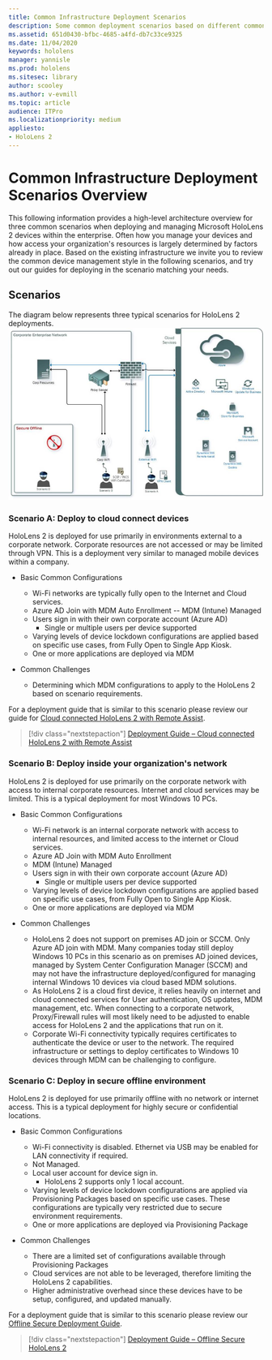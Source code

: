 ```yaml
---
title: Common Infrastructure Deployment Scenarios
description: Some common deployment scenarios based on different common infrastructures
ms.assetid: 651d0430-bfbc-4685-a4fd-db7c33ce9325
ms.date: 11/04/2020
keywords: hololens
manager: yannisle
ms.prod: hololens
ms.sitesec: library
author: scooley
ms.author: v-evmill
ms.topic: article
audience: ITPro
ms.localizationpriority: medium
appliesto:
- HoloLens 2
---
```


# Common Infrastructure Deployment Scenarios Overview

This following information provides a high-level architecture overview for three common scenarios when deploying and managing Microsoft HoloLens 2 devices within the enterprise. Often how you manage your devices and how access your organization's resources is largely determined by factors already in place. Based on the existing infrastructure we invite you to review the common device management style in the following scenarios, and try out our guides for deploying in the scenario matching your needs.

## Scenarios

The diagram below represents three typical scenarios for HoloLens 2 deployments.
![Scenarios diagram](images/scenarios.jpg)

### Scenario A: Deploy to cloud connect devices

HoloLens 2 is deployed for use primarily in environments external to a corporate network. Corporate resources are not accessed or may be limited through VPN. This is a deployment very similar to managed mobile devices within a company.
 * Basic Common Configurations
   * Wi-Fi networks are typically fully open to the Internet and Cloud services.
   * Azure AD Join with MDM Auto Enrollment -- MDM (Intune) Managed
   * Users sign in with their own corporate account (Azure AD)
     * Single or multiple users per device supported
   * Varying levels of device lockdown configurations are applied based on specific use cases, from Fully Open to Single App Kiosk.
   * One or more applications are deployed via MDM

* Common Challenges
   * Determining which MDM configurations to apply to the HoloLens 2 based on scenario requirements.

For a deployment guide that is similar to this scenario please review our guide for [Cloud connected HoloLens 2 with Remote Assist](hololens2-cloud-connected-overview.md).

> [!div class="nextstepaction"]
> [Deployment Guide – Cloud connected HoloLens 2 with Remote Assist](hololens2-cloud-connected-overview.md)

### Scenario B: Deploy inside your organization's network

HoloLens 2 is deployed for use primarily on the corporate network with access to internal corporate resources. Internet and cloud services may be limited. This is a typical deployment for most Windows 10 PCs.
 * Basic Common Configurations
   * Wi-Fi network is an internal corporate network with access to internal resources, and limited access to the internet or Cloud services.
   * Azure AD Join with MDM Auto Enrollment
   * MDM (Intune) Managed
   * Users sign in with their own corporate account (Azure AD)
     * Single or multiple users per device supported
   * Varying levels of device lockdown configurations are applied based on specific use cases, from Fully Open to Single App Kiosk.
   * One or more applications are deployed via MDM

 * Common Challenges
   * HoloLens 2 does not support on premises AD join or SCCM. Only Azure AD join with MDM. Many companies today still deploy Windows 10 PCs in this scenario as on premises AD joined devices, managed by System Center Configuration Manager (SCCM) and may not have the infrastructure deployed/configured for managing internal Windows 10 devices via cloud based MDM solutions.
   * As HoloLens 2 is a cloud first device, it relies heavily on internet and cloud connected services for User authentication, OS updates, MDM management, etc. When connecting to a corporate network, Proxy/Firewall rules will most likely need to be adjusted to enable access for HoloLens 2 and the applications that run on it.
   * Corporate Wi-Fi connectivity typically requires certificates to authenticate the device or user to the network. The required infrastructure or settings to deploy certificates to Windows 10 devices through MDM can be challenging to configure.

### Scenario C: Deploy in secure offline environment

HoloLens 2 is deployed for use primarily offline with no network or internet access. This is a typical deployment for highly secure or confidential locations.
 * Basic Common Configurations
   * Wi-Fi connectivity is disabled. Ethernet via USB may be enabled for LAN connectivity if required.
   * Not Managed.
   * Local user account for device sign in.
     * HoloLens 2 supports only 1 local account.
   * Varying levels of device lockdown configurations are applied via Provisioning Packages based on specific use cases. These configurations are typically very restricted due to secure environment requirements.
   * One or more applications are deployed via Provisioning Package

 * Common Challenges
   * There are a limited set of configurations available through Provisioning Packages
   * Cloud services are not able to be leveraged, therefore limiting the HoloLens 2 capabilities.
   * Higher administrative overhead since these devices have to be setup, configured, and updated manually.

For a deployment guide that is similar to this scenario please review our [Offline Secure Deployment Guide](hololens-common-scenarios-offline-secure.md).

> [!div class="nextstepaction"]
> [Deployment Guide – Offline Secure HoloLens 2](hololens-common-scenarios-offline-secure.md)
